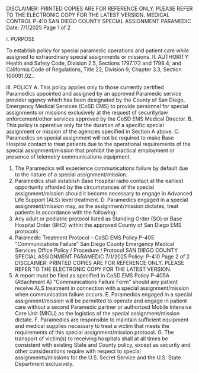 DISCLAIMER: PRINTED COPIES ARE FOR REFERENCE ONLY. PLEASE REFER TO THE ELECTRONIC COPY FOR THE LATEST VERSION.
MEDICAL CONTROL P-410
SAN DIEGO COUNTY SPECIAL ASSIGNMENT
PARAMEDIC
Date: 7/1/2025 Page 1 of 2

I. PURPOSE

To establish policy for special paramedic operations and patient care while assigned to
extraordinary special assignments or missions.
II. AUTHORITY: Health and Safety Code, Division 2.5, Sections 1797.172 and 1798.4; and
California Code of Regulations, Title 22, Division 9, Chapter 3.3, Section 100091.02..

III. POLICY
A. This policy applies only to those currently certified Paramedics appointed and assigned by an
approved Paramedic service provider agency which has been designated by the County of San
Diego, Emergency Medical Services (CoSD EMS) to provide personnel for special assignments
or missions exclusively at the request of security/law enforcement/other services approved by
the CoSD EMS Medical Director.
B. This policy is operative only for the duration of a specific special assignment or mission of the
agencies specified in Section A above.
C. Paramedics on special assignment will not be required to make Base Hospital contact to treat
patients due to the operational requirements of the special assignment/mission that prohibit the
practical employment or presence of telemetry communications equipment.
1. The Paramedics will experience communications failure by default due to the nature of a
special assignment/mission.
2. Paramedics shall establish Base Hospital radio contact at the earliest opportunity afforded
by the circumstances of the special assignment/mission should it become necessary to
engage in Advanced Life Support (ALS) level treatment.
D. Paramedics engaged in a special assignment/mission may, as the assignment/mission dictates,
treat patients in accordance with the following:
1. Any adult or pediatric protocol listed as Standing Order (SO) or Base Hospital Order (BHO)
within the approved County of San Diego EMS protocols
2. Paramedic Treatment Protocol – CoSD EMS Policy P-405 "Communications Failure"
San Diego County Emergency Medical Services Office
Policy / Procedure / Protocol
SAN DIEGO COUNTY SPECIAL ASSIGNMENT PARAMEDIC 7/1/2025
Policy: P-410 Page 2 of 2
DISCLAIMER: PRINTED COPIES ARE FOR REFERENCE ONLY. PLEASE REFER TO THE ELECTRONIC COPY FOR THE LATEST VERSION.
3. A report must be filed as specified in CoSD EMS Policy P-405A (Attachment A)
"Communications Failure Form" should any patient receive ALS treatment in connection with
a special assignment/mission when communication failure occurs.
E. Paramedics engaged in a special assignment/mission will be permitted to operate and engage
in patient care without a second Paramedic partner or authorized Mobile Intensive Care Unit
(MICU) as the logistics of the special assignment/mission dictate.
F. Paramedics are responsible to maintain sufficient equipment and medical supplies necessary
to treat a victim that meets the requirements of this special assignment/mission protocol.
G. The transport of victim(s) to receiving hospitals shall at all times be consistent with existing
State and County policy, except as security and other considerations require with respect to
special assignments/missions for the U.S. Secret Service and the U.S. State Department
exclusively.

